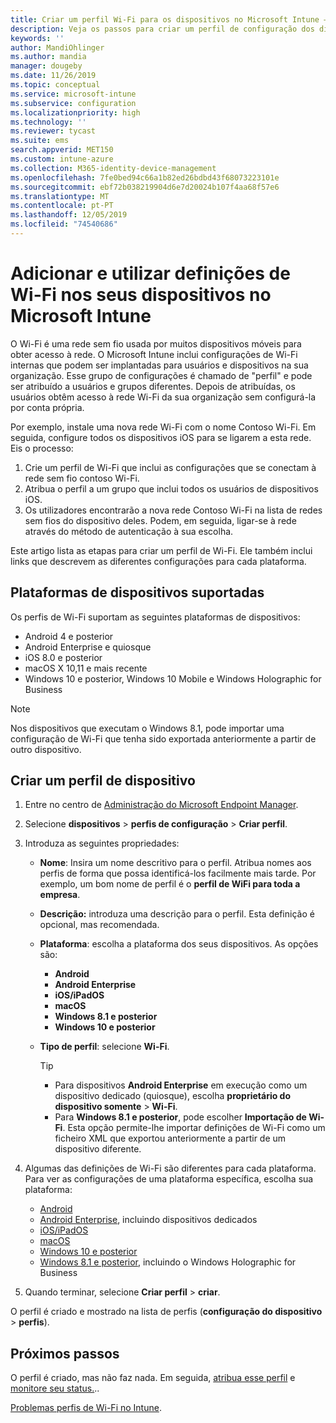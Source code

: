 ```yaml
---
title: Criar um perfil Wi-Fi para os dispositivos no Microsoft Intune – Azure | Microsoft Docs
description: Veja os passos para criar um perfil de configuração dos dispositivos de Wi-Fi no Microsoft Intune. Crie perfis para Android, Android Enterprise, Android quiosque, iOS, macOS, Windows 10 e posterior e Windows Holographic for Business. Utilize estes perfis para criar uma ligação Wi-Fi para utilizar certificados, escolher um tipo de EAP, selecionar um método de autenticação, ativar um proxy e mais.
keywords: ''
author: MandiOhlinger
ms.author: mandia
manager: dougeby
ms.date: 11/26/2019
ms.topic: conceptual
ms.service: microsoft-intune
ms.subservice: configuration
ms.localizationpriority: high
ms.technology: ''
ms.reviewer: tycast
ms.suite: ems
search.appverid: MET150
ms.custom: intune-azure
ms.collection: M365-identity-device-management
ms.openlocfilehash: 7fe0bed94c66a1b82ed26bdbd43f68073223101e
ms.sourcegitcommit: ebf72b038219904d6e7d20024b107f4aa68f57e6
ms.translationtype: MT
ms.contentlocale: pt-PT
ms.lasthandoff: 12/05/2019
ms.locfileid: "74540686"
---
```

# <a name="add-and-use-wi-fi-settings-on-your-devices-in-microsoft-intune"></a>Adicionar e utilizar definições de Wi-Fi nos seus dispositivos no Microsoft Intune

O Wi-Fi é uma rede sem fio usada por muitos dispositivos móveis para obter acesso à rede. O Microsoft Intune inclui configurações de Wi-Fi internas que podem ser implantadas para usuários e dispositivos na sua organização. Esse grupo de configurações é chamado de "perfil" e pode ser atribuído a usuários e grupos diferentes. Depois de atribuídas, os usuários obtêm acesso à rede Wi-Fi da sua organização sem configurá-la por conta própria.

Por exemplo, instale uma nova rede Wi-Fi com o nome Contoso Wi-Fi. Em seguida, configure todos os dispositivos iOS para se ligarem a esta rede. Eis o processo:

1. Crie um perfil de Wi-Fi que inclui as configurações que se conectam à rede sem fio contoso Wi-Fi.
2. Atribua o perfil a um grupo que inclui todos os usuários de dispositivos iOS.
3. Os utilizadores encontrarão a nova rede Contoso Wi-Fi na lista de redes sem fios do dispositivo deles. Podem, em seguida, ligar-se à rede através do método de autenticação à sua escolha.

Este artigo lista as etapas para criar um perfil de Wi-Fi. Ele também inclui links que descrevem as diferentes configurações para cada plataforma.

## <a name="supported-device-platforms"></a>Plataformas de dispositivos suportadas

Os perfis de Wi-Fi suportam as seguintes plataformas de dispositivos:

- Android 4 e posterior
- Android Enterprise e quiosque
- iOS 8.0 e posterior
- macOS X 10,11 e mais recente
- Windows 10 e posterior, Windows 10 Mobile e Windows Holographic for Business

> [!NOTE]
> Nos dispositivos que executam o Windows 8.1, pode importar uma configuração de Wi-Fi que tenha sido exportada anteriormente a partir de outro dispositivo.

## <a name="create-a-device-profile"></a>Criar um perfil de dispositivo

1. Entre no centro de [Administração do Microsoft Endpoint Manager](https://go.microsoft.com/fwlink/?linkid=2109431).
2. Selecione **dispositivos** > **perfis de configuração** > **Criar perfil**.
3. Introduza as seguintes propriedades:

    - **Nome**: Insira um nome descritivo para o perfil. Atribua nomes aos perfis de forma que possa identificá-los facilmente mais tarde. Por exemplo, um bom nome de perfil é o **perfil de WiFi para toda a empresa**.
    - **Descrição:** introduza uma descrição para o perfil. Esta definição é opcional, mas recomendada.
    - **Plataforma**: escolha a plataforma dos seus dispositivos. As opções são:

      - **Android**
      - **Android Enterprise**
      - **iOS/iPadOS**
      - **macOS**
      - **Windows 8.1 e posterior**
      - **Windows 10 e posterior**

    - **Tipo de perfil**: selecione **Wi-Fi**.

      > [!TIP]
      >
      > - Para dispositivos **Android Enterprise** em execução como um dispositivo dedicado (quiosque), escolha **proprietário do dispositivo somente** > **Wi-Fi**.
      > - Para **Windows 8.1 e posterior**, pode escolher **Importação de Wi-Fi**. Esta opção permite-lhe importar definições de Wi-Fi como um ficheiro XML que exportou anteriormente a partir de um dispositivo diferente.

4. Algumas das definições de Wi-Fi são diferentes para cada plataforma. Para ver as configurações de uma plataforma específica, escolha sua plataforma:

    - [Android](wi-fi-settings-android.md)
    - [Android Enterprise](wi-fi-settings-android-enterprise.md), incluindo dispositivos dedicados
    - [iOS/iPadOS](wi-fi-settings-ios.md)
    - [macOS](wi-fi-settings-macos.md)
    - [Windows 10 e posterior](wi-fi-settings-windows.md)
    - [Windows 8.1 e posterior](wi-fi-settings-import-windows-8-1.md), incluindo o Windows Holographic for Business

5. Quando terminar, selecione **Criar perfil** > **criar**.

O perfil é criado e mostrado na lista de perfis (**configuração do dispositivo** > **perfis**).

## <a name="next-steps"></a>Próximos passos

O perfil é criado, mas não faz nada. Em seguida, [atribua esse perfil](device-profile-assign.md) e [monitore seu status.](device-profile-monitor.md)..

[Problemas perfis de Wi-Fi no Intune](troubleshoot-wi-fi-profiles.md).
